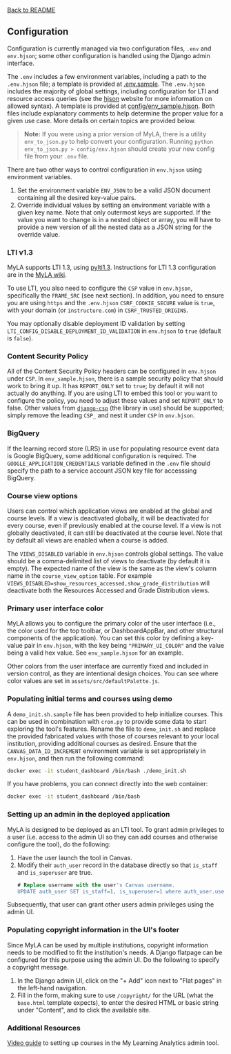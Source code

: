 [Back to README](../README.md)

## Configuration

Configuration is currently managed via two configuration files, `.env` and `env.hjson`;
some other configuration is handled using the Django admin interface.

The `.env` includes a few environment variables, including a path to the `.env.hjson` file;
a template is provided at [.env.sample](../.env.sample).
The `.env.hjson` includes the majority of global settings, including configuration for LTI and resource access queries
(see the [hjson](https://hjson.github.io/) website for more information on allowed syntax).
A template is provided at [config/env_sample.hjson](../config/env_sample.hjson).
Both files include explanatory comments to help determine the proper value for a given use case.
More details on certain topics are provided below.

> **Note:** If you were using a prior version of MyLA, there is a utility `env_to_json.py` to help convert your configuration.
> Running `python env_to_json.py > config/env.hjson` should create your new config file from your `.env` file.

There are two other ways to control configuration in `env.hjson` using environment variables.
1. Set the environment variable `ENV_JSON` to be a valid JSON document
containing all the desired key-value pairs.
2. Override individual values by setting an environment variable with a given key name.
Note that only outermost keys are supported.
If the value you want to change is in a nested object or array,
you will have to provide a new version of all the nested data as a JSON string for the override value.

### LTI v1.3

MyLA supports LTI 1.3, using [pylti1.3](https://github.com/dmitry-viskov/pylti1.3).
Instructions for LTI 1.3 configuration are in the
[MyLA wiki](https://github.com/tl-its-umich-edu/my-learning-analytics/wiki/Dev%7CDeploy:-Configuration-for-LTI-1.3).

To use LTI, you also need to configure the `CSP` value in `env.hjson`, specifically the `FRAME_SRC` (see next section).
In addition, you need to ensure you are using `https` and the `.env.hjson` `CSRF_COOKIE_SECURE` value is `true`,
with your domain (or `instructure.com`) in `CSRF_TRUSTED_ORIGINS`.

You may optionally disable deployment ID validation by setting `LTI_CONFIG_DISABLE_DEPLOYMENT_ID_VALIDATION` in `env.hjson`
to `true` (default is `false`).

### Content Security Policy

All of the Content Security Policy headers can be configured in `env.hjson` under `CSP`.
In `env_sample.hjson`, there is a sample security policy that should work to bring it up.
It has `REPORT_ONLY` set to `true`; by default it will not actually do anything.
If you are using LTI to embed this tool or you want to configure the policy,
you need to adjust these values and set `REPORT_ONLY` to false.
Other values from [`django-csp`](https://django-csp-test.readthedocs.io/en/latest/configuration.html)
(the library in use) should be supported; simply remove the leading `CSP_` and nest it under `CSP` in `env.hjson`.

### BigQuery

If the learning record store (LRS) in use for populating resource event data is Google BigQuery,
some additional configuration is required.
The `GOOGLE_APPLICATION_CREDENTIALS` variable defined in the `.env` file
should specify the path to a service account JSON key file for accesssing BigQuery.

### Course view options

Users can control which application views are enabled at the global and course levels.
If a view is deactivated globally, it will be deactivated for every course, even if previously enabled at the course level.
If a view is not globally deactivated, it can still be deactivated at the course level.
Note that by default all views are enabled when a course is added.

The `VIEWS_DISABLED` variable in `env.hjson` controls global settings.
The value should be a comma-delimited list of views to deactivate (by default it is empty).
The expected name of the view is the same as the view's column name in the `course_view_option` table.
For example `VIEWS_DISABLED=show_resources_accessed,show_grade_distribution` will deactivate both
the Resources Accessed and Grade Distribution views.

### Primary user interface color

MyLA allows you to configure the primary color of the user interface
(i.e., the color used for the top toolbar, or DashboardAppBar, and other structural components of the application).
You can set this color by defining a key-value pair in `env.hjson`,
with the key being `"PRIMARY_UI_COLOR"` and the value being a valid hex value. See `env_sample.hjson` for an example.

Other colors from the user interface are currently fixed and included in version control,
as they are intentional design choices. You can see where color values are set in `assets/src/defaultPalette.js`.

### Populating initial terms and courses using demo

A `demo_init.sh.sample` file has been provided to help initialize courses.
This can be used in combination with `cron.py` to provide some data to start exploring the tool's features.
Rename the file to `demo_init.sh` and replace the provided fabricated values with
those of courses relevant to your local institution, providing additional courses as desired.
Ensure that the `CANVAS_DATA_ID_INCREMENT` environment variable is set appropriately in `env.hjson`,
and then run the following command:

```sh
docker exec -it student_dashboard /bin/bash ./demo_init.sh
```

If you have problems, you can connect directly into the web container:

```sh
docker exec -it student_dashboard /bin/bash
```

### Setting up an admin in the deployed application

MyLA is designed to be deployed as an LTI tool. To grant admin privileges to a user
(i.e. access to the admin UI so they can add courses and otherwise configure the tool),
do the following:

1. Have the user launch the tool in Canvas.
1. Modify their `auth_user` record in the database directly so that `is_staff` and `is_superuser` are true.
    ```sql
    # Replace username with the user's Canvas username.
    UPDATE auth_user SET is_staff=1, is_superuser=1 where auth_user.username='username';
    ```

Subsequently, that user can grant other users admin privileges using the admin UI.

### Populating copyright information in the UI's footer

Since MyLA can be used by multiple institutions, copyright information needs to be modified to fit the institution's needs.
A Django flatpage can be configured for this purpose using the admin UI.
Do the following to specify a copyright message.

1. In the Django admin UI, click on the "+ Add" icon next to "Flat pages" in the left-hand navigation.
1. Fill in the form, making sure to use `/copyright/` for the URL (what the `base.html` template expects),
to enter the desired HTML or basic string under "Content", and to click the available site.

### Additional Resources
[Video guide](https://www.youtube.com/watch?v=CSQmQtLe594&feature=youtu.be)
to setting up courses in the My Learning Analytics admin tool.
